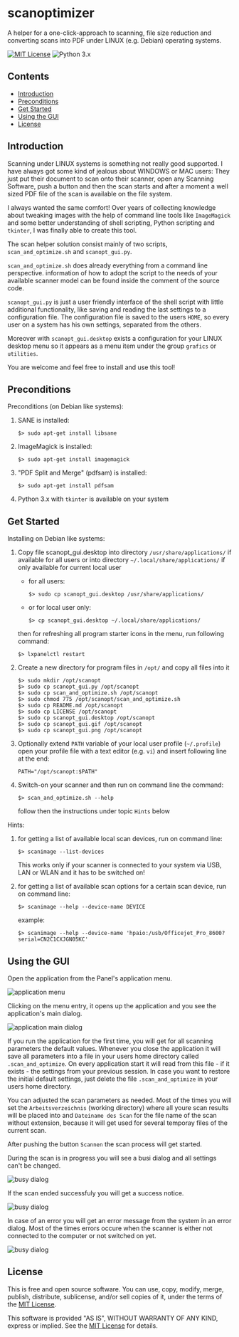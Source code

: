 scanoptimizer
=============

A helper for a one-click-approach to scanning, file size reduction and 
converting scans into PDF under LINUX (e.g. Debian) operating systems.

[![MIT License][LICENSE-BADGE]](LICENSE)
![Python 3.x][PYTHON-BADGE]

[LICENSE-BADGE]: https://img.shields.io/badge/license-MIT-blue.svg
[PYTHON-BADGE]: https://img.shields.io/badge/Python-3.x-blue.svg


Contents
--------

* [Introduction](#introduction)
* [Preconditions](#preconditions)
* [Get Started](#get-started)
* [Using the GUI](#using-the-gui)
* [License](#license)


Introduction
------------

Scanning under LINUX systems is something not really good supported. I have 
always got some kind of jealous about WINDOWS or MAC users: They just put their 
document to scan onto their scanner, open any Scanning Software, push a button
and then the scan starts and after a moment a well sized PDF file of the
scan is available on the file system.

I always wanted the same comfort!
Over years of collecting knowledge about tweaking images with the help of
command line tools like `ImageMagick` and some better understanding of shell
scripting, Python scripting and `tkinter`, I was finally able to create this
tool.

The scan helper solution consist mainly of two scripts, `scan_and_optimize.sh` 
and `scanopt_gui.py`.

`scan_and_optimize.sh` does already everything from a command line perspective.
information of how to adopt the script to the needs of your available scanner
model can be found inside the comment of the source code.

`scanopt_gui.py` is just a user friendly interface of the shell script with
little additional functionality, like saving and reading the last settings to
a configuration file. The configuration file is saved to the users `HOME`, so 
every user on a system has his own settings, separated from the others.

Moreover with `scanopt_gui.desktop` exists a configuration for your LINUX 
desktop menu so it appears as a menu item under the group `grafics` or 
`utilities`.

You are welcome and feel free to install and use this tool!


Preconditions
-------------

Preconditions (on Debian like systems):

1. SANE is installed:
   ```
   $> sudo apt-get install libsane
   ```

2. ImageMagick is installed:
   ```
   $> sudo apt-get install imagemagick
   ```

3. "PDF Split and Merge" (pdfsam) is installed:
   ```
   $> sudo apt-get install pdfsam
   ```

4. Python 3.x with `tkinter` is available on your system


Get Started
-----------

Installing on Debian like systems:

1. Copy file scanopt_gui.desktop into directory `/usr/share/applications/` if
   available for all users or into directory `~/.local/share/applications/` if
   only available for current local user

   * for all users:
     ```
     $> sudo cp scanopt_gui.desktop /usr/share/applications/
     ```
   * or for local user only:
     ```
     $> cp scanopt_gui.desktop ~/.local/share/applications/
     ```

   then for refreshing all program starter icons in the menu, run following
   command:
   ```
   $> lxpanelctl restart
   ```

2. Create a new directory for program files in `/opt/` and copy all files into it
   ```
   $> sudo mkdir /opt/scanopt
   $> sudo cp scanopt_gui.py /opt/scanopt
   $> sudo cp scan_and_optimize.sh /opt/scanopt
   $> sudo chmod 775 /opt/scanopt/scan_and_optimize.sh
   $> sudo cp README.md /opt/scanopt
   $> sudo cp LICENSE /opt/scanopt
   $> sudo cp scanopt_gui.desktop /opt/scanopt
   $> sudo cp scanopt_gui.gif /opt/scanopt
   $> sudo cp scanopt_gui.png /opt/scanopt
   ```

3. Optionally extend `PATH` variable of your local user profile (`~/.profile`)
   open your profile file with a text editor (e.g. `vi`) and insert following
   line at the end:
   ```
   PATH="/opt/scanopt:$PATH"
   ```

4. Switch-on your scanner and then run on command line the command:
   ```
   $> scan_and_optimize.sh --help
   ```
   follow then the instructions under topic `Hints` below


Hints:

1. for getting a list of available local scan devices, run on command line:
   ```
   $> scanimage --list-devices
   ```
   This works only if your scanner is connected to your system via USB, LAN or
   WLAN and it has to be switched on!

2. for getting a list of available scan options for a certain scan device,
   run on command line:
   ```
   $> scanimage --help --device-name DEVICE
   ```

   example:
   ```
   $> scanimage --help --device-name 'hpaio:/usb/Officejet_Pro_8600?serial=CN2C1CXJGN05KC'
   ```


Using the GUI
-------------

Open the application from the Panel's application menu.

![application menu](docs/menu_placing.png)

Clicking on the menu entry, it opens up the application and you see the 
application's main dialog.

![application main dialog](docs/application_window.png)

If you run the application for the first time, you will get for all scanning
parameters the default values. Whenever you close the application it will save
all parameters into a file in your users home directory called `.scan_and_optimize`.
On every application start it will read from this file - if it exists - the 
settings from your previous session. In case you want to restore the initial 
default settings, just delete the file `.scan_and_optimize` in your users home
directory.

You can adjusted the scan parameters as needed. Most of the times you will set
the `Arbeitsverzeichnis` (working directory) where all youre scan results will
be placed into and `Dateiname des Scan` for the file name of the scan without 
extension, because it will get used for several temporay files of the current 
scan.

After pushing the button `Scannen` the scan process will get started.

During the scan is in progress you will see a busi dialog and all settings can't 
be changed.

![busy dialog](docs/scan_in_progress.png)

If the scan ended successfuly you will get a success notice.

![busy dialog](docs/scan_successful.png)

In case of an error you will get an error message from the system in an error 
dialog. Most of the times errors occure when the scanner is either not connected
to the computer or not switched on yet.

![busy dialog](docs/scan_error.png)



License
-------

This is free and open source software. You can use, copy, modify,
merge, publish, distribute, sublicense, and/or sell copies of it,
under the terms of the [MIT License](LICENSE).

This software is provided "AS IS", WITHOUT WARRANTY OF ANY KIND,
express or implied. See the [MIT License](LICENSE) for details.
